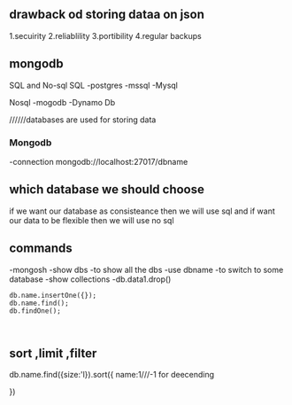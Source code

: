 ## drawback od storing dataa on json 
   1.secuirity
   2.reliablility
   3.portibility
   4.regular backups
   
  
## mongodb
SQL and No-sql
SQL
-postgres
-mssql
-Mysql

Nosql
-mogodb
-Dynamo Db



//////databases are used for storing data



### Mongodb
 -connection
 mongodb://localhost:27017/dbname



 ## which database we should choose 
 if we want our database as consisteance then we will use sql and if want our data to be flexible then we will use no sql 





 ## commands 
   -mongosh
   -show dbs -to show all the dbs
   -use dbname -to switch to some database
   -show collections 
   -db.data1.drop()


   ````
   db.name.insertOne({});
   db.name.find();
   db.findOne();
   


   ````


## sort ,limit ,filter
db.name.find({size:'l}).sort({
    name:1///-1 for deecending

})



